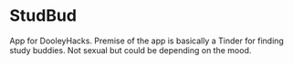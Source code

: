 # StudBud
App for DooleyHacks. Premise of the app is basically a Tinder for finding study buddies. Not sexual but could be depending on the mood. 
